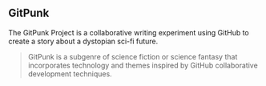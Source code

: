 ## GitPunk

The GitPunk Project is a collaborative writing experiment using GitHub to create a story about a dystopian sci-fi future.
  
     
      
      
      
      
    
> GitPunk is a subgenre of science fiction or science fantasy that incorporates technology and themes inspired by GitHub collaborative development techniques.
